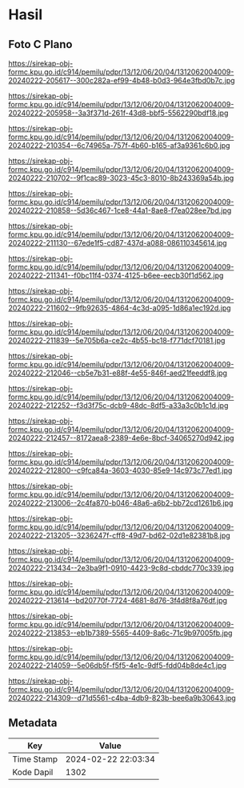 # Hasil

## Foto C Plano

https://sirekap-obj-formc.kpu.go.id/c914/pemilu/pdpr/13/12/06/20/04/1312062004009-20240222-205617--300c282a-ef99-4b48-b0d3-964e3fbd0b7c.jpg

https://sirekap-obj-formc.kpu.go.id/c914/pemilu/pdpr/13/12/06/20/04/1312062004009-20240222-205958--3a3f371d-261f-43d8-bbf5-5562290bdf18.jpg

https://sirekap-obj-formc.kpu.go.id/c914/pemilu/pdpr/13/12/06/20/04/1312062004009-20240222-210354--6c74965a-757f-4b60-b165-af3a9361c6b0.jpg

https://sirekap-obj-formc.kpu.go.id/c914/pemilu/pdpr/13/12/06/20/04/1312062004009-20240222-210702--9f1cac89-3023-45c3-8010-8b243369a54b.jpg

https://sirekap-obj-formc.kpu.go.id/c914/pemilu/pdpr/13/12/06/20/04/1312062004009-20240222-210858--5d36c467-1ce8-44a1-8ae8-f7ea028ee7bd.jpg

https://sirekap-obj-formc.kpu.go.id/c914/pemilu/pdpr/13/12/06/20/04/1312062004009-20240222-211130--67ede1f5-cd87-437d-a088-086110345614.jpg

https://sirekap-obj-formc.kpu.go.id/c914/pemilu/pdpr/13/12/06/20/04/1312062004009-20240222-211341--f0bc11f4-0374-4125-b6ee-eecb30f1d562.jpg

https://sirekap-obj-formc.kpu.go.id/c914/pemilu/pdpr/13/12/06/20/04/1312062004009-20240222-211602--9fb92635-4864-4c3d-a095-1d86a1ec192d.jpg

https://sirekap-obj-formc.kpu.go.id/c914/pemilu/pdpr/13/12/06/20/04/1312062004009-20240222-211839--5e705b6a-ce2c-4b55-bc18-f771dcf70181.jpg

https://sirekap-obj-formc.kpu.go.id/c914/pemilu/pdpr/13/12/06/20/04/1312062004009-20240222-212046--cb5e7b31-e88f-4e55-846f-aed21feeddf8.jpg

https://sirekap-obj-formc.kpu.go.id/c914/pemilu/pdpr/13/12/06/20/04/1312062004009-20240222-212252--f3d3f75c-dcb9-48dc-8df5-a33a3c0b1c1d.jpg

https://sirekap-obj-formc.kpu.go.id/c914/pemilu/pdpr/13/12/06/20/04/1312062004009-20240222-212457--8172aea8-2389-4e6e-8bcf-34065270d942.jpg

https://sirekap-obj-formc.kpu.go.id/c914/pemilu/pdpr/13/12/06/20/04/1312062004009-20240222-212800--c9fca84a-3603-4030-85e9-14c973c77ed1.jpg

https://sirekap-obj-formc.kpu.go.id/c914/pemilu/pdpr/13/12/06/20/04/1312062004009-20240222-213006--2c4fa870-b046-48a6-a6b2-bb72cd1261b6.jpg

https://sirekap-obj-formc.kpu.go.id/c914/pemilu/pdpr/13/12/06/20/04/1312062004009-20240222-213205--3236247f-cff8-49d7-bd62-02d1e82381b8.jpg

https://sirekap-obj-formc.kpu.go.id/c914/pemilu/pdpr/13/12/06/20/04/1312062004009-20240222-213434--2e3ba9f1-0910-4423-9c8d-cbddc770c339.jpg

https://sirekap-obj-formc.kpu.go.id/c914/pemilu/pdpr/13/12/06/20/04/1312062004009-20240222-213614--bd20770f-7724-4681-8d76-3f4d8f8a76df.jpg

https://sirekap-obj-formc.kpu.go.id/c914/pemilu/pdpr/13/12/06/20/04/1312062004009-20240222-213853--eb1b7389-5565-4409-8a6c-71c9b97005fb.jpg

https://sirekap-obj-formc.kpu.go.id/c914/pemilu/pdpr/13/12/06/20/04/1312062004009-20240222-214059--5e06db5f-f5f5-4e1c-9df5-fdd04b8de4c1.jpg

https://sirekap-obj-formc.kpu.go.id/c914/pemilu/pdpr/13/12/06/20/04/1312062004009-20240222-214309--d71d5561-c4ba-4db9-823b-bee6a9b30643.jpg


## Metadata

| Key        | Value               |
| ---------- | ------------------- |
| Time Stamp | 2024-02-22 22:03:34 |
| Kode Dapil | 1302                |



